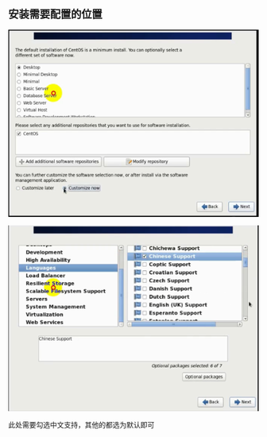 ## 安装需要配置的位置

![](./images/centos_setup.png)


![](./images/centos_setup_language.png)


此处需要勾选中文支持，其他的都选为默认即可

